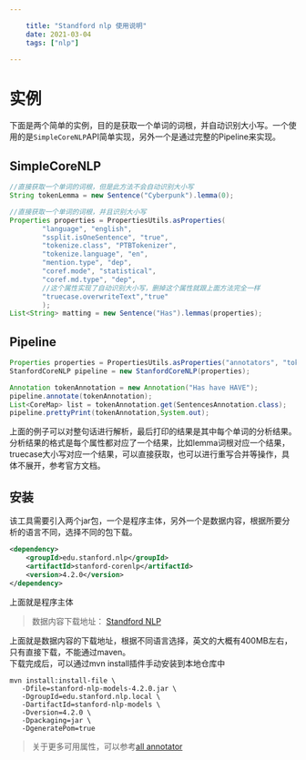 ```yaml
---

    title: "Standford nlp 使用说明"
    date: 2021-03-04
    tags: ["nlp"]

---
```


# 实例
下面是两个简单的实例，目的是获取一个单词的词根，并自动识别大小写。一个使用的是`SimpleCoreNLP`API简单实现，另外一个是通过完整的Pipeline来实现。

## SimpleCoreNLP
```java
//直接获取一个单词的词根，但是此方法不会自动识别大小写
String tokenLemma = new Sentence("Cyberpunk").lemma(0);

//直接获取一个单词的词根，并且识别大小写
Properties properties = PropertiesUtils.asProperties(
        "language", "english",
        "ssplit.isOneSentence", "true",
        "tokenize.class", "PTBTokenizer",
        "tokenize.language", "en",
        "mention.type", "dep",
        "coref.mode", "statistical",  
        "coref.md.type", "dep",
        //这个属性实现了自动识别大小写，删掉这个属性就跟上面方法完全一样
        "truecase.overwriteText","true"
        );
List<String> matting = new Sentence("Has").lemmas(properties);
```

## Pipeline
```java
Properties properties = PropertiesUtils.asProperties("annotators", "tokenize,ssplit,pos,lemma,truecase");
StanfordCoreNLP pipeline = new StanfordCoreNLP(properties);

Annotation tokenAnnotation = new Annotation("Has have HAVE");
pipeline.annotate(tokenAnnotation);  
List<CoreMap> list = tokenAnnotation.get(SentencesAnnotation.class);
pipeline.prettyPrint(tokenAnnotation,System.out);
```
上面的例子可以对整句话进行解析，最后打印的结果是其中每个单词的分析结果。分析结果的格式是每个属性都对应了一个结果，比如lemma词根对应一个结果，truecase大小写对应一个结果，可以直接获取，也可以进行重写合并等操作，具体不展开，参考官方文档。  


## 安装
该工具需要引入两个jar包，一个是程序主体，另外一个是数据内容，根据所要分析的语言不同，选择不同的包下载。

```xml
<dependency>
    <groupId>edu.stanford.nlp</groupId>
    <artifactId>stanford-corenlp</artifactId>
    <version>4.2.0</version>
</dependency>
```
上面就是程序主体

> 数据内容下载地址： [Standford NLP](https://stanfordnlp.github.io/CoreNLP/#quickstart)  

上面就是数据内容的下载地址，根据不同语言选择，英文的大概有400MB左右，只有直接下载，不能通过maven。  
下载完成后，可以通过mvn install插件手动安装到本地仓库中
```shell
mvn install:install-file \
   -Dfile=stanford-nlp-models-4.2.0.jar \
   -DgroupId=edu.stanford.nlp.local \
   -DartifactId=stanford-nlp-models \
   -Dversion=4.2.0 \
   -Dpackaging=jar \
   -DgeneratePom=true
```

> 关于更多可用属性，可以参考[all annotator](https://stanfordnlp.github.io/CoreNLP/annotators.html)